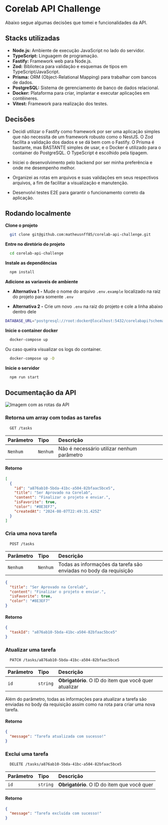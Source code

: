 # Corelab API Challenge

Abaixo segue algumas decisões que tomei e funcionalidades da API.

## Stacks utilizadas

- **Node.js:** Ambiente de execução JavaScript no lado do servidor.
- **TypeScript:** Linguagem de programação.
- **Fastify:** Framework web para Node.js.
- **Zod:** Biblioteca para validação e esquemas de tipos em TypeScript/JavaScript.
- **Prisma:** ORM (Object-Relational Mapping) para trabalhar com bancos de dados.
- **PostgreSQL:** Sistema de gerenciamento de banco de dados relacional.
- **Docker:** Plataforma para criar, implantar e executar aplicações em contêineres.
- **Vitest:** Framework para realização dos testes.

## Decisões

- Decidi utilizar o Fastify como framework por ser uma aplicação simples que não necessita de um framework robusto como o NestJS. O Zod facilita a validação dos dados e se dá bem com o Fastify. O Prisma é bastante, mas BASTANTE simples de usar, e o Docker é utilizado para o container do PostgreSQL. O TypeScript é escolhido pela tipagem.

- Iniciei o desenvolvimento pelo backend por ser minha preferência e onde me desempenho melhor.

- Organizei as rotas em arquivos e suas validações em seus respectivos arquivos, a fim de facilitar a visualização e manutenção.

- Desenvolvi testes E2E para garantir o funcionamento correto da aplicação.

## Rodando localmente

**Clone o projeto**

```bash
  git clone git@github.com:matheusnff85/corelab-api-challenge.git
```

**Entre no diretório do projeto**

```bash
  cd corelab-api-challenge
```

**Instale as dependências**

```bash
  npm install
```

**Adicione as variaveis de ambiente**

- **Alternativa 1 -** Mude o nome do arquivo `.env.example` localizado na raiz do projeto para somente `.env`

- **Alternativa 2 -** Crie um novo `.env` na raiz do projeto e cole a linha abaixo dentro dele

```bash
DATABASE_URL="postgresql://root:docker@localhost:5432/corelabapi?schema=public"
```

**Inicie o container docker**

```bash
  docker-compose up
```

Ou caso queira visualizar os logs do container.

```bash
  docker-compose up -D
```

**Inicie o servidor**

```bash
  npm run start
```

## Documentação da API

![Imagem com as rotas da API](https://i.imgur.com/m1rlBpU.png)

### Retorna um array com todas as tarefas

```http
  GET /tasks
```

| Parâmetro | Tipo     | Descrição                                  |
| :-------- | :------- | :----------------------------------------- |
| `Nenhum`  | `Nenhum` | Não é necessário utilizar nenhum parâmetro |

#### Retorno

```json
[
  {
    "id": "a876ab10-5bda-41bc-a504-82bfaac5bce5",
    "title": "Ser Aprovado na Corelab",
    "content": "Finalizar o projeto e enviar.",
    "isFavorite": true,
    "color": "#8E3EF7",
    "createdAt": "2024-08-07T22:49:31.425Z"
  }
]
```

### Cria uma nova tarefa

```http
  POST /tasks
```

| Parâmetro | Tipo     | Descrição                                                         |
| :-------- | :------- | :---------------------------------------------------------------- |
| `Nenhum`  | `Nenhum` | Todas as informações da tarefa são enviadas no body da requisição |

```json
{
  "title": "Ser Aprovado na Corelab",
  "content": "Finalizar o projeto e enviar.",
  "isFavorite": true,
  "color": "#8E3EF7"
}
```

#### Retorno

```json
{
  "taskId": "a876ab10-5bda-41bc-a504-82bfaac5bce5"
}
```

### Atualizar uma tarefa

```http
  PATCH /tasks/a876ab10-5bda-41bc-a504-82bfaac5bce5
```

| Parâmetro | Tipo     | Descrição                                             |
| :-------- | :------- | :---------------------------------------------------- |
| `id`      | `string` | **Obrigatório**. O ID do item que você quer atualizar |

Além do parâmetro, todas as informações para atualizar a tarefa são enviadas no body da requisição assim como na rota para criar uma nova tarefa.

#### Retorno

```json
{
  "message": "Tarefa atualizada com sucesso!"
}
```

### Exclui uma tarefa

```http
  DELETE /tasks/a876ab10-5bda-41bc-a504-82bfaac5bce5
```

| Parâmetro | Tipo     | Descrição                                   |
| :-------- | :------- | :------------------------------------------ |
| `id`      | `string` | **Obrigatório**. O ID do item que você quer |

#### Retorno

```json
{
  "message": "Tarefa excluída com sucesso!"
}
```
